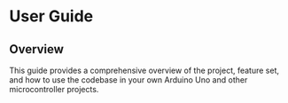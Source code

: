 # User Guide

## Overview

This guide provides a comprehensive overview of the project, feature set, and how to use the codebase in your own Arduino Uno and other microcontroller projects.

